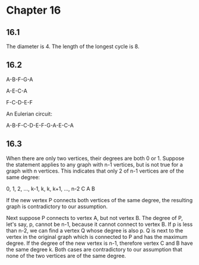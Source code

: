 # Chapter 16

## 16.1

The diameter is 4. The length of the longest cycle is 8.

## 16.2

A-B-F-G-A

A-E-C-A

F-C-D-E-F

An Eulerian circuit:

A-B-F-C-D-E-F-G-A-E-C-A

## 16.3

When there are only two vertices, their degrees are both 0 or 1. Suppose the statement applies to any graph with n-1 vertices, but is not true for a graph with n vertices. This indicates that only 2 of n-1 vertices are of the same degree:

0, 1, 2, ..., k-1, k, k, k+1, ..., n-2
              C    A  B

If the new vertex P connects both vertices of the same degree, the resulting graph is contradictory to our assumption.

Next suppose P connects to vertex A, but not vertex B. The degree of P, let's say, p, cannot be n-1, because it cannot connect to vertex B. If p is less than n-2, we can find a vertex Q whose degree is also p. Q is next to the vertex in the original graph which is connected to P and has the maximum degree. If the degree of the new vertex is n-1, therefore vertex C and B have the same degree k. Both cases are contradictory to our assumption that none of the two vertices are of the same degree.
